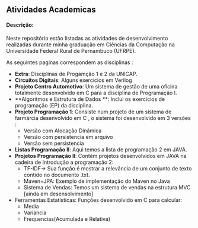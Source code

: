 ## Atividades Academicas 

#### Descrição: 

Neste repositório estão listadas as atividades de desenvolvimento realizadas durante minha graduação em Ciências da Computação na Universidade Federal Rural de Pernambuco (UFRPE).

As seguintes paginas correspondem as disciplinas :
* **Extra**: Disciplinas de Progamção 1 e 2 da UNICAP.
* **Circuitos Digitais**: Alguns exercícios em Verilog 
* **Projeto Centro Automotivo**: Um sistema de gestão de uma oficina totalmente desenvolvido em C para a disciplina de Programação I.
* **Algoritmos e Estrutura de Dados **: Inclui os exercícios de programação (EP) da disciplina. 
* **Projeto Programação 1**: Consiste num projeto de um sistema de farmárcia desenvolvido em C , o sistema foi desenvolvido em 3 versões :
	- Versão com Alocação Dinâmica 
	- Versão com persistencia em arquivo
	- Versão sem persistencia 
* **Listas Programação II**: Aqui temos a lista de programação 2 em JAVA.
* **Projetos Programação II**: Contém projetos desenvolvidos em JAVA na cadeira de Introdução a programação 2:
	 - TF-IDF-> Sua função é mostrar a relevância de um conjunto de texto contido no documento .txt.
	 - Maven+JPA: Exemplo de implementação do Maven no Java
	 - Sistema de Vendas: Temos um sistema de vendas na estrutura MVC [ainda em desensolvimento]
* Ferramentas Estatísticas: Funções desenvolvido em C para calcular:
	- Media
	- Variancia
	- Frequencias(Acumulada e Relativa)
